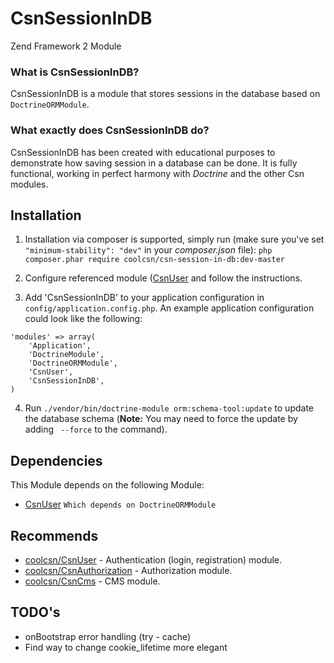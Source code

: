 CsnSessionInDB
======
Zend Framework 2 Module

### What is CsnSessionInDB? ###
CsnSessionInDB is a module that stores sessions in the database based on `DoctrineORMModule`.

### What exactly does CsnSessionInDB do? ###
CsnSessionInDB has been created with educational purposes to demonstrate how saving session in a database can be done. It is fully functional, working in perfect harmony with *Doctrine* and the other Csn modules.

Installation
------------
1. Installation via composer is supported, simply run (make sure you've set `"minimum-stability": "dev"` in your *composer.json* file):
`php composer.phar require coolcsn/csn-session-in-db:dev-master`

2. Configure referenced module ([CsnUser](https://github.com/coolcsn/CsnUser) and follow the instructions.

3. Add 'CsnSessionInDB' to your application configuration in `config/application.config.php`. An example application configuration could look like the following:

```
'modules' => array(
    'Application',
    'DoctrineModule',
    'DoctrineORMModule',
    'CsnUser',
    'CsnSessionInDB',
)
```

4. Run `./vendor/bin/doctrine-module orm:schema-tool:update` to update the database schema (**Note:** You may need to force the update by adding ` --force` to the command).

Dependencies
------------
This Module depends on the following Module:

- [CsnUser](https://github.com/coolcsn/CsnUser) `Which depends on DoctrineORMModule`

Recommends
----------
- [coolcsn/CsnUser](https://github.com/coolcsn/CsnUser) - Authentication (login, registration) module.
- [coolcsn/CsnAuthorization](https://github.com/coolcsn/CsnAuthorization) - Authorization module.
- [coolcsn/CsnCms](https://github.com/coolcsn/CsnCms) - CMS module.

TODO's
----------
- onBootstrap error handling (try - cache)
- Find way to change cookie_lifetime more elegant